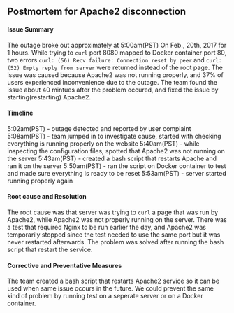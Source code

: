 ## Postmortem for Apache2 disconnection

#### Issue Summary
The outage broke out approximately at 5:00am(PST) On Feb., 20th, 2017 for 1 hours. While trying to `curl` port 8080 mapped to Docker container port 80, two errors `curl: (56) Recv failure: Connection reset by peer` and `curl: (52) Empty reply from server` were returned instead of the root page. The issue was caused because Apache2 was not running properly, and 37% of users experienced inconvenience due to the outage. The team found the issue about 40 mintues after the problem occured, and fixed the issue by starting(restarting) Apache2.

#### Timeline
5:02am(PST) - outage detected and reported by user complaint
5:08am(PST) - team jumped in to investigate cause, started with checking everything is running properly on the website
5:40am(PST) - while inspecting the configuration files, spotted that Apache2 was not running on the server
5:43am(PST) - created a bash script that restarts Apache and ran it on the server
5:50am(PST) - ran the script on Docker container to test and made sure everything is ready to be reset
5:53am(PST) - server started running properly again

#### Root cause and Resolution
The root cause was that server was trying to `curl` a page that was run by Apache2, while Apache2 was not properly running on the server. There was a test that required Nginx to be run earlier the day, and Apache2 was temporarily stopped since the test needed to use the same port but it was never restarted afterwards. The problem was solved after running the bash script that restart the service.


#### Corrective and Preventative Measures
The team created a bash script that restarts Apache2 service so it can be used when same issue occurs in the future. We could prevent the same kind of problem by running test on a seperate server or on a Docker container.
